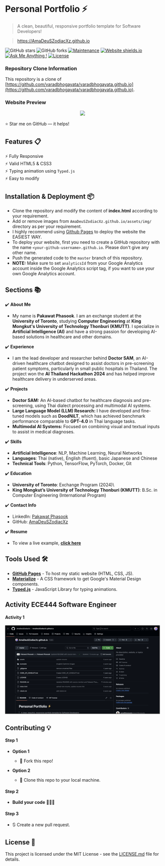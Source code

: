 # Personal Portfolio ⚡️ 
> A clean, beautiful, responsive portfolio template for Software Developers!

> https://AmaDeuSZodiacXz.github.io

![GitHub stars](https://img.shields.io/github/stars/AmaDeuSZodiacXz/AmaDeuSZodiacXz.github.io) 
![GitHub forks](https://img.shields.io/github/forks/AmaDeuSZodiacXz/AmaDeuSZodiacXz.github.io)
[![Maintenance](https://img.shields.io/badge/maintained-yes-green.svg)](https://github.com/AmaDeuSZodiacXz/AmaDeuSZodiacXz.github.io/commits/master)
[![Website shields.io](https://img.shields.io/badge/website-up-yellow)](http://AmaDeuSZodiacXz.github.io/)
[![Ask Me Anything !](https://img.shields.io/badge/ask%20me-linkedin-1abc9c.svg)](https://www.linkedin.com/in/pakawat-phasook-305274229/)
[![License](http://img.shields.io/:license-mit-blue.svg?style=flat-square)](http://badges.mit-license.org)

### Repository Clone Information
This repository is a clone of [https://github.com/varadbhogayata/varadbhogayata.github.io](https://github.com/varadbhogayata/varadbhogayata.github.io).

### Website Preview
<p align="center"> 
  <kbd>
    <a href="https://AmaDeuSZodiacXz.github.io" target="_blank"><img src="examples/preview.gif">
  </a>
  </kbd>
</p>

:star: Star me on GitHub — it helps!

## Features 📋
⚡️ Fully Responsive\
⚡️ Valid HTML5 & CSS3\
⚡️ Typing animation using `Typed.js`\
⚡️ Easy to modify

## Installation & Deployment 📦
- Clone the repository and modify the content of <b>index.html</b> according to your requirement.
- Add or remove images from `AmaDeuSZodiacXz.github.io/assets/img/` directory as per your requirement.
- I highly recommend using [Github Pages](https://create-react-app.dev/docs/deployment/#github-pages) to deploy the website the EASIEST WAY.
- To deploy your website, first you need to create a GitHub repository with the name `<your-github-username>.github.io`. Please don't give any other name.
- Push the generated code to the `master` branch of this repository.
- <b>NOTE:</b> Make sure to set `analyticsId` from your Google Analytics account inside the Google Analytics script tag, if you want to use your own Google Analytics account.

## Sections 📚

✔️ **About Me**
  - My name is **Pakawat Phasook**. I am an exchange student at the **University of Toronto**, studying **Computer Engineering** at **King Mongkut's University of Technology Thonburi (KMUTT)**. I specialize in **Artificial Intelligence (AI)** and have a strong passion for developing AI-based solutions in healthcare and other domains.

✔️ **Experience**
  - I am the lead developer and researcher behind **Doctor SAM**, an AI-driven healthcare chatbot designed to assist doctors in pre-screening patient symptoms, particularly in small public hospitals in Thailand. The project won the **AI Thailand Hackathon 2024** and has helped improve healthcare delivery in underserved areas.

✔️ **Projects**
  - **Doctor SAM:** An AI-based chatbot for healthcare diagnosis and pre-screening, using Thai dialect processing and multimodal AI systems.
  - **Large Language Model (LLM) Research:** I have developed and fine-tuned models such as **DoodNiLT**, which has achieved benchmark performance comparable to **GPT-4.0** in Thai language tasks.
  - **Multimodal AI Systems:** Focused on combining visual and textual inputs to assist in medical diagnoses.

✔️ **Skills**
  - **Artificial Intelligence**: NLP, Machine Learning, Neural Networks
  - **Languages**: Thai (native), English (fluent), basic Japanese and Chinese
  - **Technical Tools**: Python, TensorFlow, PyTorch, Docker, Git

✔️ **Education**
  - **University of Toronto**: Exchange Program (2024)\
  - **King Mongkut’s University of Technology Thonburi (KMUTT)**: B.Sc. in Computer Engineering (International Program)

✔️ **Contact Info**
  - LinkedIn: [Pakawat Phasook](https://www.linkedin.com/in/pakawat-phasook-305274229/)
  - GitHub: [AmaDeuSZodiacXz](https://github.com/AmaDeuSZodiacXz)

✔️ **Resume**
  - To view a live example, **[click here](https://AmaDeuSZodiacXz.github.io/)**

## Tools Used 🛠️
* [<b>GitHub Pages</b>](https://create-react-app.dev/docs/deployment/#github-pages) - To host my static website (HTML, CSS, JS).
* [<b>Materialize</b>](https://materializecss.com/) - A CSS framework to get Google's Material Design components.
* [<b>Typed.js</b>](https://mattboldt.com/demos/typed-js/) - JavaScript Library for typing animations.

## Activity ECE444 Software Engineer
#### Activity 1
![Activity 01 Screenshot](https://github.com/AmaDeuSZodiacXz/AmaDeuSZodiacXz.github.io/blob/master/Activity_01.png)

## Contributing 💡
#### Step 1

- **Option 1**
    - 🍴 Fork this repo!

- **Option 2**
    - 👯 Clone this repo to your local machine.


#### Step 2

- **Build your code** 🔨🔨🔨

#### Step 3

- 🔃 Create a new pull request.

## License 📄
This project is licensed under the MIT License - see the [LICENSE.md](./LICENSE) file for details.
